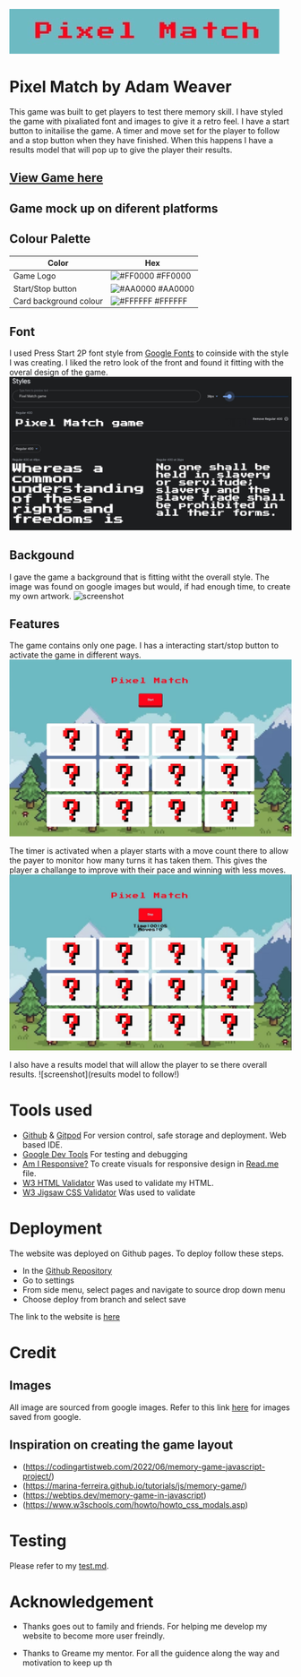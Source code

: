 ![screenshot](assests/docs/game-logo.jpeg)

# Pixel Match by Adam Weaver

This game was built to get players to test there memory skill. I have styled the game with pixaliated font and images to give it a retro feel. I have a start button to initailise the game. A timer and move set for the player to follow and a stop button when they have finished. When this happens I have a results model that will pop up to give the player their results.
 
## [View Game here](https://github.com/AdamWeaver94/project_2)

## Game mock up on diferent platforms

## Colour Palette
| Color             | Hex                                                                |
| ----------------- | ------------------------------------------------------------------ |
| Game Logo | ![#FF0000](https://via.placeholder.com/10/0a192f?text=+) #FF0000 |
| Start/Stop button | ![#AA0000](https://via.placeholder.com/10/f8f8f8?text=+) #AA0000 |
| Card background colour | ![#FFFFFF](https://via.placeholder.com/10/00b48a?text=+) #FFFFFF |

## Font

I used Press Start 2P font style from [Google Fonts](https://fonts.google.com/specimen/Press+Start+2P?query=Press+Start+) to coinside with the style I was creating. I liked the retro look of the front and found it fitting with the overal design of the game.
![screenshot](assests/docs/font-choice.jpeg)

## Backgound

I gave the game a background that is fitting witht the overall style. The image was found on google images but would, if had enough time, to create my own artwork.
![screenshot](https://img.freepik.com/premium-vector/pixel-art-landscape-pine-forest-mountains-8-bit-vector-background_360488-709.jpg)

## Features

The game contains only one page. I has a interacting start/stop button to activate the game in different ways.
![screenshot](assests/docs/game-layout.jpeg)

The timer is activated when a player starts with a move count there to allow the payer to monitor how many turns it has taken them. This gives the player a challange to improve with their pace and winning with less moves. 
![screenshot](assests/docs/game-inPlay.jpeg)

I also have a results model that will allow the player to se there overall results.
![screenshot](results model to follow!)

# Tools used

- [Github](https://github.com/) & [Gitpod](https://gitpod.io/) For version control, safe storage and deployment. Web based IDE. 
- [Google Dev Tools](https://developer.chrome.com/docs/devtools/) For testing and debugging
- [Am I Responsive?](https://ui.dev/amiresponsive?url=https://jaycode88.github.io/msp-1) To create visuals for responsive design in [Read.me](https://github.com/AdamWeaver94/project_2/blob/main/README.md) file.
- [W3 HTML Validator](https://validator.w3.org/) Was used to validate my HTML.
- [W3 Jigsaw CSS Validator](https://jigsaw.w3.org/css-validator/) Was used to validate

# Deployment

The website was deployed on Github pages. To deploy follow these steps.

- In the [Github Repository](https://github.com/AdamWeaver94/project-1)
- Go to settings
- From side menu, select pages and navigate to source drop down menu
- Choose deploy from branch and select save

The link to the website is [here](https://adamweaver94.github.io/project_2/)

# Credit

## Images

All image are sourced from google images. 
Refer to this link [here](https://github.com/AdamWeaver94/project_2/tree/main/assests/images) for images saved from google.


## Inspiration on creating the game layout

- (https://codingartistweb.com/2022/06/memory-game-javascript-project/)
- (https://marina-ferreira.github.io/tutorials/js/memory-game/)
- (https://webtips.dev/memory-game-in-javascript)
- (https://www.w3schools.com/howto/howto_css_modals.asp)

# Testing

Please refer to my [test.md](https://github.com/AdamWeaver94/project-1/blob/master/test.md).

# Acknowledgement

- Thanks goes out to family and friends. For helping me develop my website to become more user freindly.

- Thanks to Greame my mentor. For all the guidence along the way and motivation to keep up th